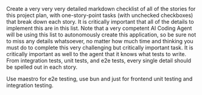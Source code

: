 Create a very very very detailed markdown checklist of all of the stories for this project plan, with one-story-point tasks (with unchecked checkboxes) that break down each story. It is critically important that all of the details to implement this are in this list. Note that a very competent AI Coding Agent will be using this list to autonomously create this application, so be sure not to miss any details whatsoever, no matter how much time and thinking you must do to complete this very challenging but critically important task. It is critically important as well to the agent that it knows what tests to write. From integration tests, unit tests, and e2e tests, every single detail should be spelled out in each story.

Use maestro for e2e testing, use bun and just for frontend unit testing and integration testing.
